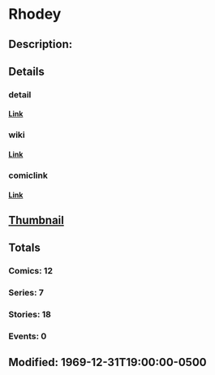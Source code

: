# Rhodey
## Description: 
## Details
### detail
#### [Link](http://marvel.com/characters/1922/rhodey?utm_campaign=apiRef&utm_source=225578a89fc76f3d20fbffda5d17a88d)
### wiki
#### [Link](http://marvel.com/universe/Rhodes,_James?utm_campaign=apiRef&utm_source=225578a89fc76f3d20fbffda5d17a88d)
### comiclink
#### [Link](http://marvel.com/comics/characters/1009702/rhodey?utm_campaign=apiRef&utm_source=225578a89fc76f3d20fbffda5d17a88d)
## [Thumbnail](http://i.annihil.us/u/prod/marvel/i/mg/b/40/image_not_available.jpg)
## Totals
### Comics: 12
### Series: 7
### Stories: 18
### Events: 0
## Modified: 1969-12-31T19:00:00-0500